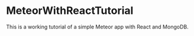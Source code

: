 # MeteorWithReactTutorial
This is a working tutorial of a simple Meteor app with React and MongoDB.
